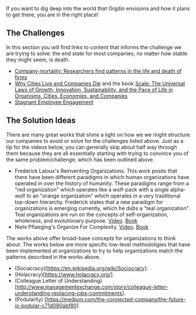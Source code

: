 <!-- TITLE: Inspirations -->
<!-- SUBTITLE: A quick list of works that has inspiried our community-->

If you want to dig deep into the world that Orgdio envisions and how it plans to get there, you are in the right place!

## The Challenges 
In this section you will find links to content that informs the challenge we are trying to solve: the end state for most companies, no matter how stable they might seem, is death.

* [Company mortality: Researchers find patterns in the life and death of firms](https://www.santafe.edu/news-center/news/sfi-scientists-find-predictive-rule-company-mortality)
* [Why Cities Live and Companies Die](https://www.youtube.com/watch?v=LELCNnb2SPw) and the book [Scale: The Universal Laws of Growth, Innovation, Sustainability, and the Pace of Life in Organisms, Cities, Economies, and Companies](https://www.amazon.com/Scale-Universal-Innovation-Sustainability-Organisms/dp/1594205582)
* [Stagnant Employee Engagement](http://news.gallup.com/poll/188144/employee-engagement-stagnant-2015.aspx)

## The Solution Ideas

There are many great works that shine a light on how we we might structure our companies to avoid or solve for the challenges listed above.  Just as a tip for the videos below, you can generally skip about half way through them because they are all essentially starting with trying to convince you of the same problem/challenge, which has been outlined above.

* Frederick Laloux's Reinventing Organizations. This work posits that there have been different paradigms in which human organizations have operated in over the history of humanity.  These paradigms range from a "red organization" which operates like a wolf-pack with a single alpha-wolf to an "orange organization" which operates in a very traiditional top-down hierarchy.  Frederick states that a new paradigm for organizations is emerging currently, which he dubs a "teal organization".  Teal organizations are run on the concepts of self-organization, wholeness, and evolutionary purpose. [Video](https://www.youtube.com/watch?v=gcS04BI2sbk). [Book](https://www.amazon.com/Reinventing-Organizations-Frederic-Laloux/dp/2960133501)
* Niels Pflaeging's Organize For Complexity. [Video](https://www.youtube.com/watch?v=KhTGpgNz0N8). [Book](https://www.amazon.com/Organize-Complexity-Build-High-Performance-Organization/dp/0991537602)

The works above offer broad-base concepts for organizations to think about.  The works below are more specific low-level methodoligies that have been implemented at organizations to try to help organizations match the patterns described in the works above.

* (Sociacracy)[https://en.wikipedia.org/wiki/Sociocracy].  
* (Holacracy)[https://www.holacracy.org/].
* (Colleague Letter of Understanding)[http://www.managementexchange.com/story/colleague-letter-understanding-replacing-jobs-commitments].
* (Podularity) [https://medium.com/the-connected-company/the-future-is-podular-c71d090abf80]
